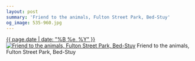 ```yaml
---
layout: post
summary: 'Friend to the animals, Fulton Street Park, Bed-Stuy'
og_image: 535-960.jpg
---
```


<p>
  <time><a href="/535">{{ page.date | date: "%B %e, %Y" }}</a></time>
  <a href="/535"><img src="{{ site.assets_url }}/535-480.jpg" srcset="{{ site.assets_url }}/535-240.jpg 240w, {{ site.assets_url }}/535-480.jpg 480w, {{ site.assets_url }}/535-720.jpg 720w, {{ site.assets_url }}/535-960.jpg 960w" sizes="(min-width: 700px) 50vw, calc(100vw - 2rem)" alt="Friend to the animals, Fulton Street Park, Bed-Stuy" /></a>
  <span>Friend to the animals, Fulton Street Park, Bed-Stuy</span>
</p>
